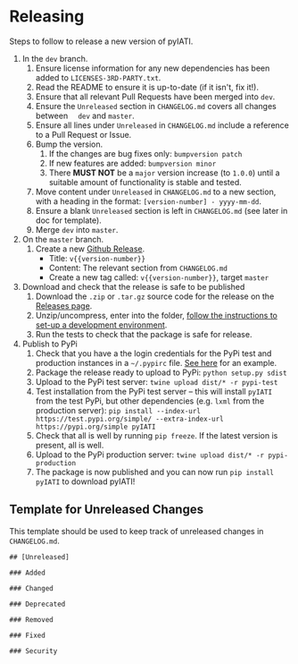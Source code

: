 Releasing
=========

Steps to follow to release a new version of pyIATI.

1. In the `dev` branch.
    1. Ensure license information for any new dependencies has been added to `LICENSES-3RD-PARTY.txt`.
    2. Read the README to ensure it is up-to-date (if it isn't, fix it!).
    3. Ensure that all relevant Pull Requests have been merged into `dev`.
    4. Ensure the `Unreleased` section in `CHANGELOG.md` covers all changes between `  dev` and `master`.
    5. Ensure all lines under `Unreleased` in `CHANGELOG.md` include a reference to a Pull Request or Issue.
    6. Bump the version.
        1. If the changes are bug fixes only: `bumpversion patch`
        2. If new features are added: `bumpversion minor`
        3. There **MUST NOT** be a `major` version increase (to `1.0.0`) until a suitable amount of functionality is stable and tested.
    7. Move content under `Unreleased` in `CHANGELOG.md` to a new section, with a heading in the format: `[version-number] - yyyy-mm-dd`.
    8. Ensure a blank `Unreleased` section is left in `CHANGELOG.md` (see later in doc for template).
    9. Merge `dev` into `master`.
2. On the `master` branch.
    1. Create a new [Github Release](https://github.com/IATI/pyIATI/releases).
        * Title: `v{{version-number}}`
        * Content: The relevant section from `CHANGELOG.md`
        * Create a new tag called: `v{{version-number}}`, target `master`
3. Download and check that the release is safe to be published
    1. Download the `.zip` or `.tar.gz` source code for the release on the [Releases page](https://github.com/IATI/pyIATI/releases).
    2. Unzip/uncompress, enter into the folder, [follow the instructions to set-up a development environment](https://github.com/IATI/pyIATI#dev-installation).
    3. Run the tests to check that the package is safe for release.
4. Publish to PyPi
    1. Check that you have a the login credentials for the PyPi test and production instances in a `~/.pypirc` file. [See here](https://docs.python.org/3.6/distutils/packageindex.html#pypirc) for an example.
    2. Package the release ready to upload to PyPi: `python setup.py sdist`
    3. Upload to the PyPi test server: `twine upload dist/* -r pypi-test`
    4. Test installation from the PyPi test server – this will install `pyIATI` from the test PyPi, but other dependencies (e.g. `lxml` from the production server):
    `pip install --index-url https://test.pypi.org/simple/ --extra-index-url https://pypi.org/simple pyIATI`
    5. Check that all is well by running `pip freeze`. If the latest version is present, all is well.
    6. Upload to the PyPi production server: `twine upload dist/* -r pypi-production`
    7. The package is now published and you can now run `pip install pyIATI` to download pyIATI!


Template for Unreleased Changes
-------------------------------

This template should be used to keep track of unreleased changes in `CHANGELOG.md`.

```
## [Unreleased]

### Added

### Changed

### Deprecated

### Removed

### Fixed

### Security

```
